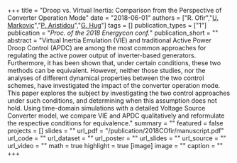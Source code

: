 +++
title = "Droop vs. Virtual Inertia: Comparison from the Perspective of Converter Operation Mode"
date = "2018-06-01"
authors = ["R. Ofir","[U. Markovic](https://scholar.google.ch/citations?user=xCrtgNwAAAAJ)","[P. Aristidou](https://sps.cut.ac.cy/authors/p-aristidou)","[G. Hug](https://scholar.google.com/citations?hl=en&user=dBT_MOAAAAAJ)"]
tags = []
publication_types = ["1"]
publication = "_Proc. of the 2018 Energycon conf._"
publication_short = ""
abstract = "Virtual Inertia Emulation (VIE) and traditional Active Power Droop Control (APDC) are among the most common approaches for regulating the active power output of inverter-based generators. Furthermore, it has been shown that, under certain conditions, these two methods can be equivalent. However, neither those studies, nor the analyses of different dynamical properties between the two control schemes, have investigated the impact of the converter operation mode. This paper explores the subject by investigating the two control approaches under such conditions, and determining when this assumption does not hold. Using time-domain simulations with a detailed Voltage Source Converter model, we compare VIE and APDC qualitatively and reformulate the respective conditions for equivalence."
summary = ""
featured = false
projects = []
slides = ""
url_pdf = "/publication/2018COfir/manuscript.pdf"
url_code = ""
url_dataset = ""
url_poster = ""
url_slides = ""
url_source = ""
url_video = ""
math = true
highlight = true
[image]
image = ""
caption = ""
+++

